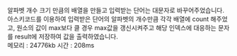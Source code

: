알파벳 개수 크기 만큼의 배열을 만들고 입력받는 단어는 대문자로 바꾸어주었습니다. <br>
아스키코드를 이용하여 입력받은 단어의 알파벳의 개수만큼 각각 배열에 count 해주었고, 원소의 값이 max보다 클 경우 max값을 갱신시켜주고 해당 인덱스에 대응하는 문자를 result에 저장하여 값을 출력하였습니다. <br> 
메모리 : 24776kb 시간 : 208ms